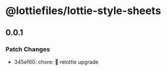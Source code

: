 # @lottiefiles/lottie-style-sheets

## 0.0.1

### Patch Changes

- 345ef60: chore: 🤖 relottie upgrade
